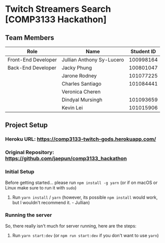 # Twitch Streamers Search [COMP3133 Hackathon]
## Team Members
| Role | Name | Student ID |
| -------- | -------- | -------- |
| Front-End Developer  | Jullian Anthony Sy-Lucero  | 100998164 |
| Back-End Developer | Jacky Phung | 100801047 |
| | Jarone Rodney | 101077225 |
| | Charles Santiago | 101084441 |
| | Veronica Cheren | |
| | Dindyal Mursingh | 101093659 |
| | Kevin Lei | 101015906 |
## Project Setup
### Heroku URL: https://comp3133-twitch-gods.herokuapp.com/
### Original Repository: https://github.com/jaepun/comp3133_hackathon
### Initial Setup
Before getting started... please run `npm install -g yarn` (or if on macOS or Linux make sure to run it with `sudo`)
1. Run `yarn install` / `yarn` (however, its possible `npm install` would work, but I wouldn't recommend it. - Jullian)
### Running the server
So, there really isn't much for server running, here are the steps:
1. Run `yarn start:dev` (or `npm run start:dev` if you don't want to use `yarn`)